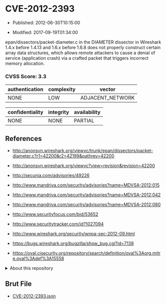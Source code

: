 # CVE-2012-2393

- Published: 2012-06-30T10:15:00

- Modified: 2017-09-19T01:34:00

epan/dissectors/packet-diameter.c in the DIAMETER dissector in Wireshark 1.4.x before 1.4.13 and 1.6.x before 1.6.8 does not properly construct certain array data structures, which allows remote attackers to cause a denial of service (application crash) via a crafted packet that triggers incorrect memory allocation.

### CVSS Score: **3.3**

| authentication | complexity | vector |
| --- | --- | --- |
| NONE | LOW | ADJACENT_NETWORK |

| confidentiality | integrity | availability |
| --- | --- | --- |
| NONE | NONE | PARTIAL |

## References

* http://anonsvn.wireshark.org/viewvc/trunk/epan/dissectors/packet-diameter.c?r1=42200&r2=42199&pathrev=42200

* http://anonsvn.wireshark.org/viewvc?view=revision&revision=42200

* http://secunia.com/advisories/49226

* http://www.mandriva.com/security/advisories?name=MDVSA-2012:015

* http://www.mandriva.com/security/advisories?name=MDVSA-2012:042

* http://www.mandriva.com/security/advisories?name=MDVSA-2012:080

* http://www.securityfocus.com/bid/53652

* http://www.securitytracker.com/id?1027094

* http://www.wireshark.org/security/wnpa-sec-2012-09.html

* https://bugs.wireshark.org/bugzilla/show_bug.cgi?id=7138

* https://oval.cisecurity.org/repository/search/definition/oval%3Aorg.mitre.oval%3Adef%3A15558

<details>
<summary>About this repository</summary> 

  This repository is part of the project [Live Hack CVE](https://github.com/Live-Hack-CVE). Main website can be found [www.live-hack.org](https://www.live-hack.org) 
  
  Made by [Sn0wAlice](https://github.com/Sn0wAlice) for the people that care about security and need to have a feed of the latest CVEs. Hope you enjoy it, don't forget to star the repo and follow me on [Twitter](https://twitter.com/Sn0wAlice) and [Github](https://github.com/Sn0wAlice). And that is my [personnal website](https://www.alice-snow.me/)

  - [Home Page](https://github.com/Live-Hack-CVE)
  - [Framework](https://github.com/Live-Hack-CVE/cve-framework)
  - [CVE database](https://github.com/Live-Hack-CVE/full_database)
  - [Changelog](https://github.com/Live-Hack-CVE/Changelog)
</details>

## Brut File

* [CVE-2012-2393.json](https://raw.githubusercontent.com/Live-Hack-CVE/full_database/main/cves/2012/CVE-2012-2393.json)

